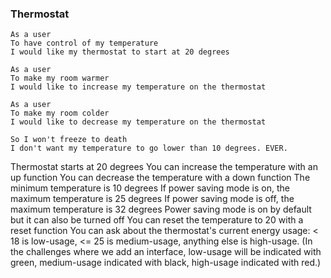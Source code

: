 ### Thermostat

```
As a user
To have control of my temperature
I would like my thermostat to start at 20 degrees
```
```
As a user
To make my room warmer
I would like to increase my temperature on the thermostat
```
```
As a user
To make my room colder
I would like to decrease my temperature on the thermostat
```

```As a user
So I won't freeze to death
I don't want my temperature to go lower than 10 degrees. EVER.
```
Thermostat starts at 20 degrees
You can increase the temperature with an up function
You can decrease the temperature with a down function
The minimum temperature is 10 degrees
If power saving mode is on, the maximum temperature is 25 degrees
If power saving mode is off, the maximum temperature is 32 degrees
Power saving mode is on by default but it can also be turned off
You can reset the temperature to 20 with a reset function
You can ask about the thermostat's current energy usage: < 18 is low-usage, <= 25 is medium-usage, anything else is high-usage.
(In the challenges where we add an interface, low-usage will be indicated with green, medium-usage indicated with black, high-usage indicated with red.)
